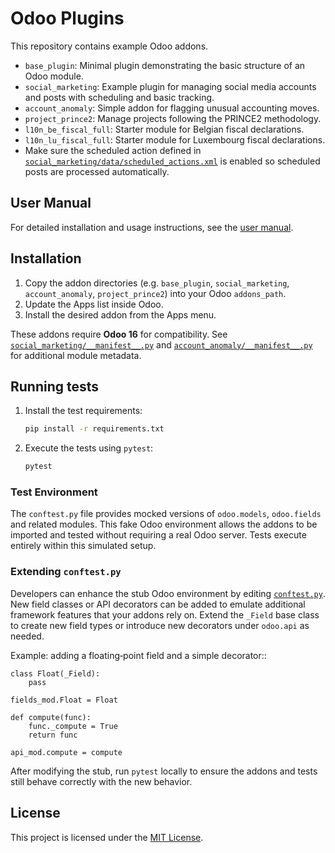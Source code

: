 # Odoo Plugins

This repository contains example Odoo addons.

- `base_plugin`: Minimal plugin demonstrating the basic structure of an Odoo module.
- `social_marketing`: Example plugin for managing social media accounts and posts with scheduling and basic tracking.
- `account_anomaly`: Simple addon for flagging unusual accounting moves.
- `project_prince2`: Manage projects following the PRINCE2 methodology.
- `l10n_be_fiscal_full`: Starter module for Belgian fiscal declarations.
- `l10n_lu_fiscal_full`: Starter module for Luxembourg fiscal declarations.
- Make sure the scheduled action defined in [`social_marketing/data/scheduled_actions.xml`](social_marketing/data/scheduled_actions.xml) is enabled so scheduled posts are processed automatically.

## User Manual

For detailed installation and usage instructions, see the [user manual](docs/user_manual.md).

## Installation

1. Copy the addon directories (e.g. `base_plugin`, `social_marketing`, `account_anomaly`, `project_prince2`) into your Odoo `addons_path`.
2. Update the Apps list inside Odoo.
3. Install the desired addon from the Apps menu.

These addons require **Odoo&nbsp;16** for compatibility. See [`social_marketing/__manifest__.py`](social_marketing/__manifest__.py) and [`account_anomaly/__manifest__.py`](account_anomaly/__manifest__.py) for additional module metadata.

## Running tests

1. Install the test requirements:

   ```bash
   pip install -r requirements.txt
   ```

2. Execute the tests using `pytest`:

   ```bash
   pytest
   ```

### Test Environment

The `conftest.py` file provides mocked versions of `odoo.models`,
`odoo.fields` and related modules. This fake Odoo environment allows the addons
to be imported and tested without requiring a real Odoo server. Tests execute
entirely within this simulated setup.

### Extending `conftest.py`

Developers can enhance the stub Odoo environment by editing
[`conftest.py`](conftest.py). New field classes or API decorators can be added
to emulate additional framework features that your addons rely on. Extend the
`_Field` base class to create new field types or introduce new decorators under
`odoo.api` as needed.

Example: adding a floating‑point field and a simple decorator::

    class Float(_Field):
        pass

    fields_mod.Float = Float

    def compute(func):
        func._compute = True
        return func

    api_mod.compute = compute

After modifying the stub, run `pytest` locally to ensure the addons and tests
still behave correctly with the new behavior.

## License

This project is licensed under the [MIT License](LICENSE).
